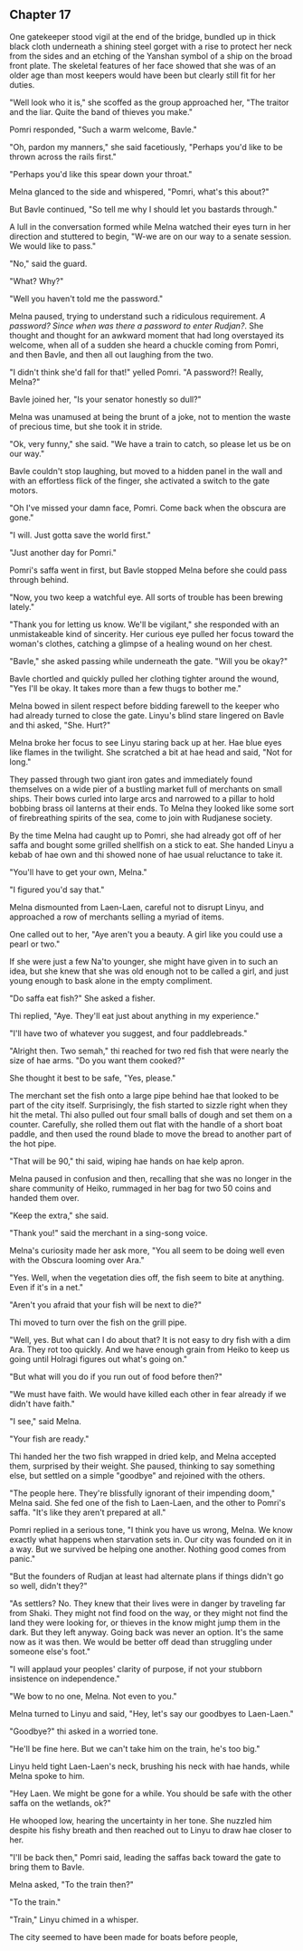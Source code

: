 <!--

- The three are blocked from entering Rudjan

If they get into Rudjan
- Describe the city, meet some ppl
- Head to the comms office
  - talk to Thimli, 
    - The obscura are a countless number of machines. They have stopped building over the past day.
    - he confirms that Liffa is near L2. Trajectory looks to be bleeding off velocity in the atmosphere near Heiko, and then again near Holragi, and finally landing somewhere in the desert.
    - trajectories are looking like the empty vessels are not going as far out as Liffa. Melna says to keep looking. (Not close enough to see their shapes yet)
  - Melna asks the big question to Linyu
    - Linyu explains radio briefly with drawings
    - Ramne barges in, and they have an intense look and then a chase scene.

- They can talk to Thimli
  - Thimli can deliver evidence of bombs

- They have to roam covertly
  - Ramne turns into a chase scene
  - Ramne has antikan, so Ginnu can see

- They contemplate traveling through the desert.
- They meet a ship captain named Ramne that tries to convince them to take his ship to Shaki.
  - Linyu doesn't know that Ramne tried to kill hae because thi was already unconscious.
    - Instead thi just knows that Ramne captured Casra on the beach.
    - Setre saved hae, or Fanla, or Ginnu. Yes Ginnu <-
    - Kipnu's group never found the antikan hidden beneath the armory.
    - Instead the kanosin-resurrected army rose and killed them except for Setre, Fanla, and Penyi who hid.
  - Pomri convinces them that it's the only way to make it on time
- On the boat, they meet Ginnu, who has a healing wound on her head and similar blue hue in her eyes. (Linyu doesn't know about her death.)
- The observatory reports in about the presence of giant ships

 -->

## Chapter 17


  One gatekeeper stood vigil at the end of the bridge, bundled up in thick black cloth underneath a shining steel gorget with a rise to protect her neck from the sides and an etching of the Yanshan symbol of a ship on the broad front plate. The skeletal features of her face showed that she was of an older age than most keepers would have been but clearly still fit for her duties.

  "Well look who it is," she scoffed as the group approached her, "The traitor and the liar. Quite the band of thieves you make."

  Pomri responded, "Such a warm welcome, Bavle."

  "Oh, pardon my manners," she said facetiously, "Perhaps you'd like to be thrown across the rails first."

  "Perhaps you'd like this spear down your throat."

  Melna glanced to the side and whispered, "Pomri, what's this about?"

  But Bavle continued, "So tell me why I should let you bastards through."

  A lull in the conversation formed while Melna watched their eyes turn in her direction and stuttered to begin, "W-we are on our way to a senate session. We would like to pass."

  "No," said the guard.

  "What? Why?"

  "Well you haven't told me the password."

  Melna paused, trying to understand such a ridiculous requirement. *A password? Since when was there a password to enter Rudjan?*. She thought and thought for an awkward moment that had long overstayed its welcome, when all of a sudden she heard a chuckle coming from Pomri, and then Bavle, and then all out laughing from the two.

  "I didn't think she'd fall for that!" yelled Pomri. "A password?! Really, Melna?"

  Bavle joined her, "Is your senator honestly so dull?"

  Melna was unamused at being the brunt of a joke, not to mention the waste of precious time, but she took it in stride.

  "Ok, very funny," she said. "We have a train to catch, so please let us be on our way."

  Bavle couldn't stop laughing, but moved to a hidden panel in the wall and with an effortless flick of the finger, she activated a switch to the gate motors.

  "Oh I've missed your damn face, Pomri. Come back when the obscura are gone."

  "I will. Just gotta save the world first."

  "Just another day for Pomri."

  Pomri's saffa went in first, but Bavle stopped Melna before she could pass through behind.

  "Now, you two keep a watchful eye. All sorts of trouble has been brewing lately."

  "Thank you for letting us know. We'll be vigilant," she responded with an unmistakeable kind of sincerity. Her curious eye pulled her focus toward the woman's clothes, catching a glimpse of a healing wound on her chest.

  "Bavle," she asked passing while underneath the gate. "Will you be okay?"
  
  Bavle chortled and quickly pulled her clothing tighter around the wound, "Yes I'll be okay. It takes more than a few thugs to bother me."

  Melna bowed in silent respect before bidding farewell to the keeper who had already turned to close the gate. Linyu's blind stare lingered on Bavle and thi asked, "She. Hurt?" 
  
  Melna broke her focus to see Linyu staring back up at her. Hae blue eyes like flames in the twilight. She scratched a bit at hae head and said, "Not for long."
  
  They passed through two giant iron gates and immediately found themselves on a wide pier of a bustling market full of merchants on small ships. Their bows curled into large arcs and narrowed to a pillar to hold bobbing brass oil lanterns at their ends. To Melna they looked like some sort of firebreathing spirits of the sea, come to join with Rudjanese society.
  
  By the time Melna had caught up to Pomri, she had already got off of her saffa and bought some grilled shellfish on a stick to eat. She handed Linyu a kebab of hae own and thi showed none of hae usual reluctance to take it.

  "You'll have to get your own, Melna."

  "I figured you'd say that."

  Melna dismounted from Laen-Laen, careful not to disrupt Linyu, and approached a row of merchants selling a myriad of items.

  One called out to her, "Aye aren't you a beauty. A girl like you could use a pearl or two."  
  
  If she were just a few Na'to younger, she might have given in to such an idea, but she knew that she was old enough not to be called a girl, and just young enough to bask alone in the empty compliment.
  
  "Do saffa eat fish?" She asked a fisher.

  Thi replied, "Aye. They'll eat just about anything in my experience."

  "I'll have two of whatever you suggest, and four paddlebreads."

  "Alright then. Two semah," thi reached for two red fish that were nearly the size of hae arms. "Do you want them cooked?"

  She thought it best to be safe, "Yes, please."

  The merchant set the fish onto a large pipe behind hae that looked to be part of the city itself. Surprisingly, the fish started to sizzle right when they hit the metal. Thi also pulled out four small balls of dough and set them on a counter. Carefully, she rolled them out flat with the handle of a short boat paddle, and then used the round blade to move the bread to another part of the hot pipe.

  "That will be 90," thi said, wiping hae hands on hae kelp apron.

  Melna paused in confusion and then, recalling that she was no longer in the share community of Heiko, rummaged in her bag for two 50 coins and handed them over.

  "Keep the extra," she said.

  "Thank you!" said the merchant in a sing-song voice.

  Melna's curiosity made her ask more, "You all seem to be doing well even with the Obscura looming over Ara."

  "Yes. Well, when the vegetation dies off, the fish seem to bite at anything. Even if it's in a net."

  "Aren't you afraid that your fish will be next to die?"

  Thi moved to turn over the fish on the grill pipe.
  
  "Well, yes. But what can I do about that? It is not easy to dry fish with a dim Ara. They rot too quickly. And we have enough grain from Heiko to keep us going until Holragi figures out what's going on."

  "But what will you do if you run out of food before then?"

  "We must have faith. We would have killed each other in fear already if we didn't have faith."

  "I see," said Melna.

  "Your fish are ready."

  Thi handed her the two fish wrapped in dried kelp, and Melna accepted them, surprised by their weight. She paused, thinking to say something else, but settled on a simple "goodbye" and rejoined with the others.

  "The people here. They're blissfully ignorant of their impending doom," Melna said. She fed one of the fish to Laen-Laen, and the other to Pomri's saffa. "It's like they aren't prepared at all."

  Pomri replied in a serious tone, "I think you have us wrong, Melna. We know exactly what happens when starvation sets in. Our city was founded on it in a way. But we survived be helping one another. Nothing good comes from panic."

  "But the founders of Rudjan at least had alternate plans if things didn't go so well, didn't they?"

  "As settlers? No. They knew that their lives were in danger by traveling far from Shaki. They might not find food on the way, or they might not find the land they were looking for, or thieves in the know might jump them in the dark. But they left anyway. Going back was never an option. It's the same now as it was then. We would be better off dead than struggling under someone else's foot."

  "I will applaud your peoples' clarity of purpose, if not your stubborn insistence on independence."

  "We bow to no one, Melna. Not even to you."

  Melna turned to Linyu and said, "Hey, let's say our goodbyes to Laen-Laen." 
  
  "Goodbye?" thi asked in a worried tone.

  "He'll be fine here. But we can't take him on the train, he's too big."

  Linyu held tight Laen-Laen's neck, brushing his neck with hae hands, while Melna spoke to him.
  
  "Hey Laen. We might be gone for a while. You should be safe with the other saffa on the wetlands, ok?"

  He whooped low, hearing the uncertainty in her tone. She nuzzled him despite his fishy breath and then reached out to Linyu to draw hae closer to her.

  "I'll be back then," Pomri said, leading the saffas back toward the gate to bring them to Bavle.

  <!-- Demonstrate Linyu's attachment to Laen, and willingness to grow. -->
  <!-- Show Melna's insistence on knowing about the listener -->

  Melna asked, "To the train then?"

  "To the train."

  "Train," Linyu chimed in a whisper.

  The city seemed to have been made for boats before people, 

<!--
  Linyu whimpered in fear at his name, drawing Pomri's attention.

  "Eh? What's gotten into you?" she asked.

  Thi was getting ready to jump off of Laen-Laen and run, but Melna had already become aware of hae and leapt back to hae.

  "Hey, Linyu. What's wrong?" asked Melna, holding onto hae arms.

  "Ramne," thi said in a cracked voice, "He..."

  Tears were forming at the corners of hae eyes.

  "What did he do?"

  "Mom," thi said, at the end of hae wit.




  "I take it you're not a boat person. Well, we can't go back now so you're either coming with us or you're on your own again."

  Thi took a moment, feeling angry at the predicament thi was put into. There was nowhere to run, standing outside a massive city barred from entry, and Laen-Laen, who could take hae anywhere if anywhere were safe anymore. Thi placed hae hand on Kip's pendant under hae shirt and closed hae eyes in thought.

  "Together," thi whispered. Pomri smiled at hae courage.

-->

